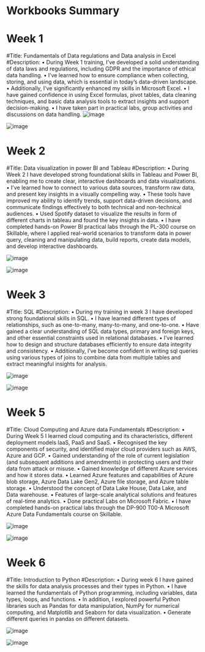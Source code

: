 # Workbooks Summary 

# Week 1 
#Title:
Fundamentals of Data regulations and Data analysis in Excel
#Description:
•	During Week 1 training, I’ve developed a solid understanding of data laws and regulations, including GDPR and the importance of ethical data handling. 
•	I’ve learned how to ensure compliance when collecting, storing, and using data, which is essential in today’s data-driven landscape.
•	Additionally, I’ve significantly enhanced my skills in Microsoft Excel.
•	I have gained confidence in using Excel formulas, pivot tables, data cleaning techniques, and basic data analysis tools to extract insights and support decision-making.
•	I have taken part in practical labs, group activities and discussions on data handling.
![image](https://github.com/user-attachments/assets/5df33d89-6f35-4bb5-8e2c-9050d42a30ba)

![image](https://github.com/user-attachments/assets/d3cab601-795b-4cdf-a5f8-6e5b97a7f241)

# Week 2
#Title:
Data visualization in power BI and Tableau
#Description:
•	During Week 2 I have developed strong foundational skills in Tableau and Power BI, enabling me to create clear, interactive dashboards and data visualizations. 
•	I've learned how to connect to various data sources, transform raw data, and present key insights in a visually compelling way. 
•	These tools have improved my ability to identify trends, support data-driven decisions, and communicate findings effectively to both technical and non-technical audiences.
•	Used Spotify dataset to visualize the results in form of different charts in tableau and found the key insights in data.
•	I have completed hands-on Power BI practical labs through the PL-300 course on Skillable, where I applied real-world scenarios to transform data in power query, cleaning and manipulating data, build reports, create data models, and develop interactive dashboards.

![image](https://github.com/user-attachments/assets/2668f47e-2490-4f51-b405-5650a88e29f8)

![image](https://github.com/user-attachments/assets/0a914efb-fa42-4a67-b0da-1ab23778e9c4)


# Week 3
#Title:
SQL 
#Description:
•	During my training in week 3 I have developed strong foundational skills in SQL.
•	I have learned different types of relationships, such as one-to-many, many-to-many, and one-to-one.
•	Have gained a clear understanding of SQL data types, primary and foreign keys, and other essential constraints used in relational databases.
•	I’ve learned how to design and structure databases efficiently to ensure data integrity and consistency. 
•	Additionally, I’ve become confident in writing sql queries using various types of joins to combine data from multiple tables and extract meaningful insights for analysis.

![image](https://github.com/user-attachments/assets/11bc30dc-1949-4a02-8982-4c9bf242b04f)

![image](https://github.com/user-attachments/assets/ae1edb2e-83d7-4b2c-90d4-c1f4e8bad5d1)


# Week 5
#Title:
Cloud Computing and Azure data Fundamentals
#Description:
•	During Week 5 I learned cloud computing and its characteristics, different deployment models IaaS, PaaS and SaaS.
•	Recognised the key components of security, and identified major cloud providers such as AWS, Azure and GCP.
•	Gained understanding of the role of current legislation (and subsequent additions and amendments) in protecting users and their data  from attack or misuse. 
•	Gained knowledge of different Azure services and how it stores data.
•	Learned Azure features and capabilities of Azure blob storage, Azure Data Lake Gen2, Azure file storage, and Azure table storage.
•	Understood the concept of Data Lake House, Data Lake, and Data warehouse.
•	Features of large-scale analytical solutions and features of real-time analytics.
•	Done practical Labs on Microsoft Fabric.
•	I have completed hands-on practical labs through the DP-900 T00-A Microsoft Azure Data Fundamentals course on Skillable.

![image](https://github.com/user-attachments/assets/f82221aa-03fc-46dd-aebd-f64ced933192)

![image](https://github.com/user-attachments/assets/25454816-5a4f-4741-b95c-fd58e58e764a)


# Week 6
#Title: 
Introduction to Python
#Description:
•	During week 6 I have gained the skills for data analysis processes and their types in Python.
•	I have learned the fundamentals of Python programming, including variables, data types, loops, and functions.
•	In addition, I explored powerful Python libraries such as Pandas for data manipulation, NumPy for numerical computing, and Matplotlib and Seaborn for data visualization.
•	Generate different queries in pandas on different datasets.

![image](https://github.com/user-attachments/assets/5dfb28f2-00a7-48a5-9859-c57c671f5cc5)

![image](https://github.com/user-attachments/assets/b41eae56-867c-4f33-a147-d4378eedb9b4)

